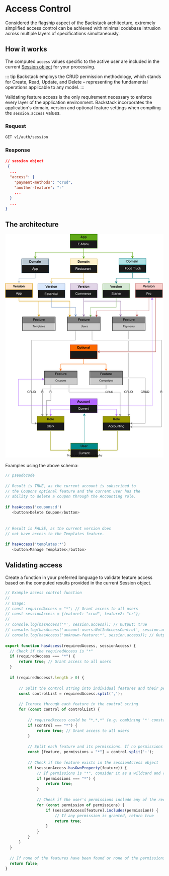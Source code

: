 # Access Control

Considered the flagship aspect of the Backstack architecture, extremely simplified access control can be achieved with minimal codebase intrusion across multiple layers of specifications simultaneously.

## How it works

The computed `access` values specific to the active user are included in the current [Session object](/sessions) for your processing.

::: tip
Backstack employs the CRUD permission methodology, which stands for Create, Read, Update, and Delete – representing the fundamental operations applicable to any model. 
:::

Validating feature access is the only requirement necessary to enforce every layer of the application environment. Backstack incorporates the application's domain, version and optional feature settings when compiling the `session.access` values.

### Request

```sh
GET v1/auth/session
```

### Response

```json
// session object
 {
  ...
  "access": {
    "payment-methods": "crud",
    "another-feature": "r"
    ...
  }
  ...
}
```

## The architecture

![Image](images/diagrams/access-control.svg)

Examples using the above schema:

```js
// pseudocode

// Result is TRUE, as the current account is subscribed to
// the Coupons optional feature and the current user has the
// ability to delete a coupon through the Accounting role.

if hasAccess('coupons:d')
   <button>Delete Coupon</button>


// Result is FALSE, as the current version does
// not have access to the Templates feature.

if hasAccess('templates:*')
   <button>Manage Templates</button>
```

## Validating access

Create a function in your preferred language to validate feature access based on the computed results provided in the current Session object.

```js
// Example access control function
//
// Usage:
// const requiredAccess = "*"; // Grant access to all users
// const sessionAccess = {feature1: "crud", feature2: "cr"};
//
// console.log(hasAccess('*', session.access)); // Output: true
// console.log(hasAccess('account-users:NotInAccessControl', session.access)); // Output: false
// console.log(hasAccess('unknown-feature:*', session.access)); // Output: false

export function hasAccess(requiredAccess, sessionAccess) {
  // Check if the requiredAccess is "*"
  if (requiredAccess === "*") {
      return true; // Grant access to all users
  }

  if (requiredAccess?.length > 0) {

      // Split the control string into individual features and their permissions
      const controlList = requiredAccess.split(',');

      // Iterate through each feature in the control string
      for (const control of controlList) {

          // requiredAccess could be "*,*,*" (e.g. combining '*' constants)
          if (control === "*") {
              return true; // Grant access to all users
          }

          // Split each feature and its permissions. If no permissions assume any.
          const [feature, permissions = "*"] = control.split(':');

          // Check if the feature exists in the sessionAccess object
          if (sessionAccess.hasOwnProperty(feature)) {
              // If permissions is "*", consider it as a wildcard and return true
              if (permissions === "*") {
                  return true;
              }

              // Check if the user's permissions include any of the required permissions
              for (const permission of permissions) {
                  if (sessionAccess[feature].includes(permission)) {
                      // If any permission is granted, return true
                      return true;
                  }
              }
          }
      }
  }

  // If none of the features have been found or none of the permissions match, return false
  return false;
}
```